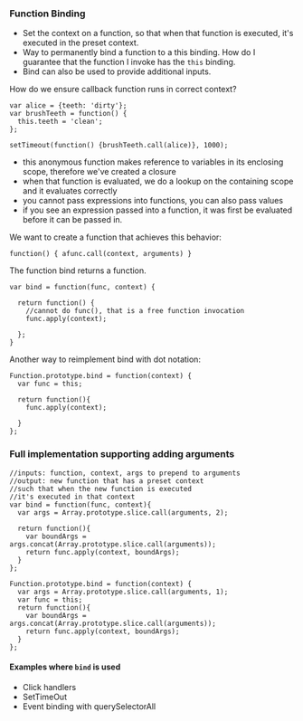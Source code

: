 ### Function Binding

- Set the context on a function, so that when that function is executed, it's executed in the preset context.
- Way to permanently bind a function to a this binding. How do I guarantee that the function I invoke has the `this` binding.
- Bind can also be used to provide additional inputs.

How do we ensure callback function runs in correct context?

```
var alice = {teeth: 'dirty'};
var brushTeeth = function() {
  this.teeth = 'clean';
};

setTimeout(function() {brushTeeth.call(alice)}, 1000);
```

- this anonymous function makes reference to variables in its enclosing scope,
therefore we've created a closure
- when that function is evaluated, we do a lookup on the containing scope and it
evaluates correctly
- you cannot pass expressions into functions, you can also pass values
- if you see an expression passed into a function, it was first be evaluated before it can be passed in.

We want to create a function that achieves this behavior:

```
function() { afunc.call(context, arguments) }
```

The function bind returns a function.

```
var bind = function(func, context) {

  return function() {
    //cannot do func(), that is a free function invocation
    func.apply(context);

  };
}
```

Another way to reimplement bind with dot notation:

```
Function.prototype.bind = function(context) {
  var func = this;

  return function(){
    func.apply(context);

  }
};
```

### Full implementation supporting adding arguments

```
//inputs: function, context, args to prepend to arguments
//output: new function that has a preset context
//such that when the new function is executed
//it's executed in that context
var bind = function(func, context){
  var args = Array.prototype.slice.call(arguments, 2);
  
  return function(){
    var boundArgs = args.concat(Array.prototype.slice.call(arguments));
    return func.apply(context, boundArgs);
  }
};  

Function.prototype.bind = function(context) {
  var args = Array.prototype.slice.call(arguments, 1);
  var func = this; 
  return function(){
    var boundArgs = args.concat(Array.prototype.slice.call(arguments));
    return func.apply(context, boundArgs);
  }
};
```

#### Examples where `bind` is used

- Click handlers
- SetTimeOut
- Event binding with querySelectorAll





